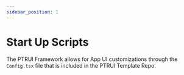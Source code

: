 ```yaml
---
sidebar_position: 1
---
```


# Start Up Scripts

The PTRUI Framework allows for App UI customizations through the `Config.tsx` file that is included in the PTRUI Template Repo.
